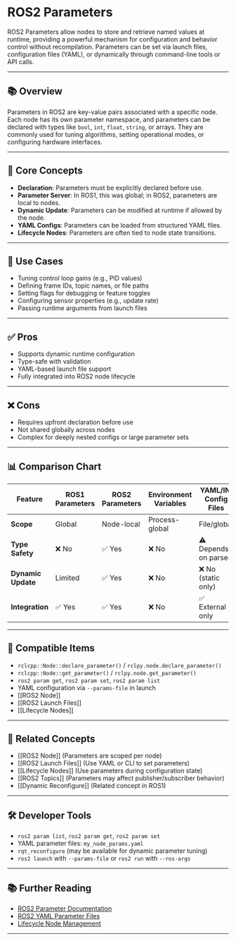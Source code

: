 # ROS2 Parameters

ROS2 Parameters allow nodes to store and retrieve named values at runtime, providing a powerful mechanism for configuration and behavior control without recompilation. Parameters can be set via launch files, configuration files (YAML), or dynamically through command-line tools or API calls.

---

## 📚 Overview

Parameters in ROS2 are key-value pairs associated with a specific node. Each node has its own parameter namespace, and parameters can be declared with types like `bool`, `int`, `float`, `string`, or arrays. They are commonly used for tuning algorithms, setting operational modes, or configuring hardware interfaces.

---

## 🧠 Core Concepts

- **Declaration**: Parameters must be explicitly declared before use.
- **Parameter Server**: In ROS1, this was global; in ROS2, parameters are local to nodes.
- **Dynamic Update**: Parameters can be modified at runtime if allowed by the node.
- **YAML Configs**: Parameters can be loaded from structured YAML files.
- **Lifecycle Nodes**: Parameters are often tied to node state transitions.

---

## 🧰 Use Cases

- Tuning control loop gains (e.g., PID values)
- Defining frame IDs, topic names, or file paths
- Setting flags for debugging or feature toggles
- Configuring sensor properties (e.g., update rate)
- Passing runtime arguments from launch files

---

## ✅ Pros

- Supports dynamic runtime configuration
- Type-safe with validation
- YAML-based launch file support
- Fully integrated into ROS2 node lifecycle

---

## ❌ Cons

- Requires upfront declaration before use
- Not shared globally across nodes
- Complex for deeply nested configs or large parameter sets

---

## 📊 Comparison Chart

| Feature            | ROS1 Parameters    | ROS2 Parameters    | Environment Variables | YAML/INI Config Files |
|--------------------|--------------------|---------------------|------------------------|------------------------|
| **Scope**          | Global              | Node-local          | Process-global         | File/global            |
| **Type Safety**    | ❌ No              | ✅ Yes              | ❌ No                  | ⚠️ Depends on parser  |
| **Dynamic Update** | Limited             | ✅ Yes              | ❌ No                  | ❌ No (static only)    |
| **Integration**    | ✅ Yes              | ✅ Yes              | ❌ No                  | ✅ External only       |

---

## 🔧 Compatible Items

- `rclcpp::Node::declare_parameter()` / `rclpy.node.declare_parameter()`
- `rclcpp::Node::get_parameter()` / `rclpy.node.get_parameter()`
- `ros2 param get`, `ros2 param set`, `ros2 param list`
- YAML configuration via `--params-file` in launch
- [[ROS2 Node]]
- [[ROS2 Launch Files]]
- [[Lifecycle Nodes]]

---

## 🔗 Related Concepts

- [[ROS2 Node]] (Parameters are scoped per node)
- [[ROS2 Launch Files]] (Use YAML or CLI to set parameters)
- [[Lifecycle Nodes]] (Use parameters during configuration state)
- [[ROS2 Topics]] (Parameters may affect publisher/subscriber behavior)
- [[Dynamic Reconfigure]] (Related concept in ROS1)

---

## 🛠 Developer Tools

- `ros2 param list`, `ros2 param get`, `ros2 param set`
- YAML parameter files: `my_node_params.yaml`
- `rqt_reconfigure` (may be available for dynamic parameter tuning)
- `ros2 launch` with `--params-file` or `ros2 run` with `--ros-args`

---

## 📚 Further Reading

- [ROS2 Parameter Documentation](https://docs.ros.org/en/foxy/How-To-Guides/Using-Parameters-In-A-Class-CPP.html)
- [ROS2 YAML Parameter Files](https://docs.ros.org/en/foxy/How-To-Guides/Using-Parameters-CPP.html)
- [Lifecycle Node Management](https://docs.ros.org/en/foxy/How-To-Guides/Node-Lifecycle-Manager.html)

---
